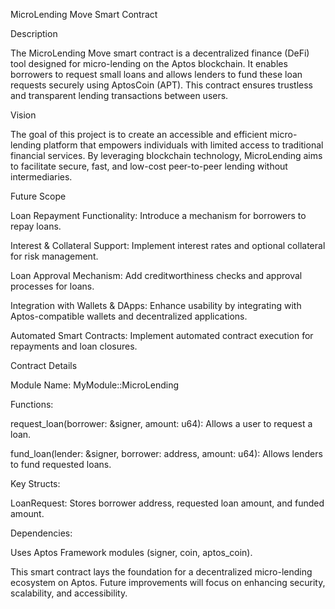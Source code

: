 MicroLending Move Smart Contract

Description

The MicroLending Move smart contract is a decentralized finance (DeFi) tool designed for micro-lending on the Aptos blockchain. It enables borrowers to request small loans and allows lenders to fund these loan requests securely using AptosCoin (APT). This contract ensures trustless and transparent lending transactions between users.

Vision

The goal of this project is to create an accessible and efficient micro-lending platform that empowers individuals with limited access to traditional financial services. By leveraging blockchain technology, MicroLending aims to facilitate secure, fast, and low-cost peer-to-peer lending without intermediaries.

Future Scope

Loan Repayment Functionality: Introduce a mechanism for borrowers to repay loans.

Interest & Collateral Support: Implement interest rates and optional collateral for risk management.

Loan Approval Mechanism: Add creditworthiness checks and approval processes for loans.

Integration with Wallets & DApps: Enhance usability by integrating with Aptos-compatible wallets and decentralized applications.

Automated Smart Contracts: Implement automated contract execution for repayments and loan closures.

Contract Details

Module Name: MyModule::MicroLending

Functions:

request_loan(borrower: &signer, amount: u64): Allows a user to request a loan.

fund_loan(lender: &signer, borrower: address, amount: u64): Allows lenders to fund requested loans.

Key Structs:

LoanRequest: Stores borrower address, requested loan amount, and funded amount.

Dependencies:

Uses Aptos Framework modules (signer, coin, aptos_coin).

This smart contract lays the foundation for a decentralized micro-lending ecosystem on Aptos. Future improvements will focus on enhancing security, scalability, and accessibility.

